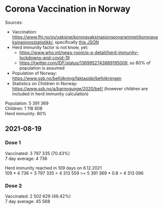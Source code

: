 # Corona Vaccination in Norway

Sources:

- Vaccination: <https://www.fhi.no/sv/vaksine/koronavaksinasjonsprogrammet/koronavaksinasjonsstatistikk/>, specifically [this JSON](https://www.fhi.no/api/chartdata/api/99119)
- Herd immunity factor is not know, yet:
  - <https://www.who.int/news-room/q-a-detail/herd-immunity-lockdowns-and-covid-19>
  - <https://twitter.com/IDF/status/1369952743889195009>, so 80% of population is assumed
- Population of Norway: <https://www.ssb.no/befolkning/faktaside/befolkningen>
- Statistics on Children in Norway: https://www.ssb.no/a/barnogunge/2020/bef/ (however children are included in herd immunity calculation)

Population: 5 391 369  
Children: 1 118 608  
Herd immunity: 80%  

## 2021-08-19

### Dose 1

Vaccinated: 3 797 335 (70.43%)  
7 day average: 4 736

Herd immunity reached in 109 days on 8.12.2021  
109 * 4 736 + 3 797 335 = 4 313 559 >= 5 391 369 * 0.8 = 4 313 096

### Dose 2

Vaccinated: 2 502 629 (46.42%)  
7 day average: 45 568

